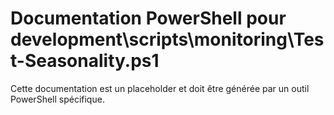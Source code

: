 # Documentation PowerShell pour development\scripts\monitoring\Test-Seasonality.ps1

Cette documentation est un placeholder et doit être générée par un outil PowerShell spécifique.
